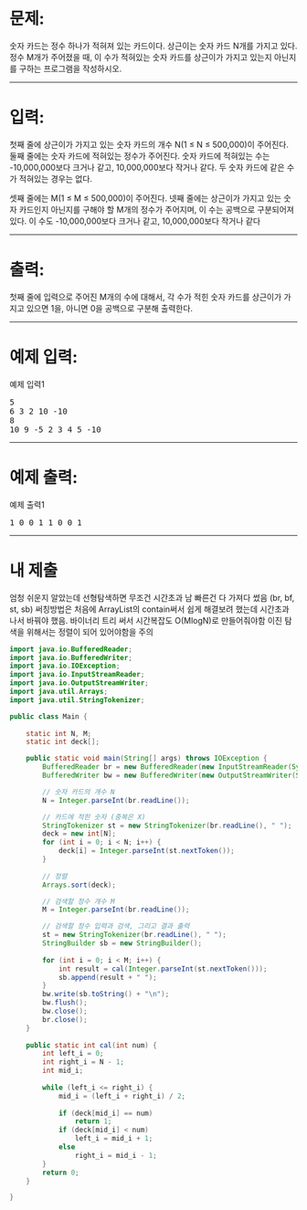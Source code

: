 # 문제: 
숫자 카드는 정수 하나가 적혀져 있는 카드이다. 상근이는 숫자 카드 N개를 가지고 있다. 정수 M개가 주어졌을 때, 이 수가 적혀있는 숫자 카드를 상근이가 가지고 있는지 아닌지를 구하는 프로그램을 작성하시오.

---
# 입력: 
첫째 줄에 상근이가 가지고 있는 숫자 카드의 개수 N(1 ≤ N ≤ 500,000)이 주어진다. 둘째 줄에는 숫자 카드에 적혀있는 정수가 주어진다. 숫자 카드에 적혀있는 수는 -10,000,000보다 크거나 같고, 10,000,000보다 작거나 같다. 두 숫자 카드에 같은 수가 적혀있는 경우는 없다.

셋째 줄에는 M(1 ≤ M ≤ 500,000)이 주어진다. 넷째 줄에는 상근이가 가지고 있는 숫자 카드인지 아닌지를 구해야 할 M개의 정수가 주어지며, 이 수는 공백으로 구분되어져 있다. 이 수도 -10,000,000보다 크거나 같고, 10,000,000보다 작거나 같다

---
# 출력: 
첫째 줄에 입력으로 주어진 M개의 수에 대해서, 각 수가 적힌 숫자 카드를 상근이가 가지고 있으면 1을, 아니면 0을 공백으로 구분해 출력한다.

---
# 예제 입력:

예제 입력1
<pre>
5
6 3 2 10 -10
8
10 9 -5 2 3 4 5 -10
</pre>

---
# 예제 출력:

예제 출력1
<pre>
1 0 0 1 1 0 0 1
</pre>

---
# 내 제출

	
엄청 쉬운지 알았는데
선형탐색하면 무조건 시간초과 남
빠른건 다 가져다 썼음 (br, bf, st, sb)
써칭방법은 처음에 ArrayList의 contain써서 쉽게 해결보려 했는데
시간초과 나서 바꿔야 했음.
바이너리 트리 써서 시간복잡도 O(MlogN)로 만들어줘야함
이진 탐색을 위해서는 정렬이 되어 있어야함을 주의

~~~java
import java.io.BufferedReader;
import java.io.BufferedWriter;
import java.io.IOException;
import java.io.InputStreamReader;
import java.io.OutputStreamWriter;
import java.util.Arrays;
import java.util.StringTokenizer;

public class Main {
	
	static int N, M;
	static int deck[];

	public static void main(String[] args) throws IOException {
		BufferedReader br = new BufferedReader(new InputStreamReader(System.in));
		BufferedWriter bw = new BufferedWriter(new OutputStreamWriter(System.out));

		// 숫자 카드의 개수 N
		N = Integer.parseInt(br.readLine());

		// 카드에 적힌 숫자 (중복은 X)
		StringTokenizer st = new StringTokenizer(br.readLine(), " ");
		deck = new int[N];
		for (int i = 0; i < N; i++) {
			deck[i] = Integer.parseInt(st.nextToken());
		}
		
		// 정렬
		Arrays.sort(deck);

		// 검색할 정수 개수 M
		M = Integer.parseInt(br.readLine());

		// 검색할 정수 입력과 검색, 그리고 결과 출력
		st = new StringTokenizer(br.readLine(), " ");
		StringBuilder sb = new StringBuilder();
		
		for (int i = 0; i < M; i++) {
			int result = cal(Integer.parseInt(st.nextToken()));
			sb.append(result + " ");
		}
		bw.write(sb.toString() + "\n");
		bw.flush();
		bw.close();
		br.close();
	}
	
	public static int cal(int num) {
		int left_i = 0;
		int right_i = N - 1;
		int mid_i;
		
		while (left_i <= right_i) {
			mid_i = (left_i + right_i) / 2;
			
			if (deck[mid_i] == num)
				return 1;
			if (deck[mid_i] < num)
				left_i = mid_i + 1;
			else
				right_i = mid_i - 1;
		}
		return 0;
	}

}

~~~

